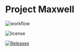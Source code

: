 # Project Maxwell

![workflow](https://github.com/nybble02/maxwell/actions/workflows/main.yml/badge.svg)

![license](https://img.shields.io/github/actions/workflow/status/nybble02/maxwell/main.yml?branch=master)

[![Releases](https://img.shields.io/github/release/ACG6th/sem/all.svg?style=flat-square)](https://github.com/ACG6th/sem/releases)